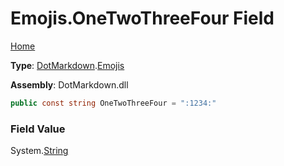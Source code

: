 # Emojis\.OneTwoThreeFour Field

[Home](../../../README.md)

**Type**: [DotMarkdown](../../README.md)\.[Emojis](../README.md)

**Assembly**: DotMarkdown\.dll

```csharp
public const string OneTwoThreeFour = ":1234:"
```

### Field Value

System\.[String](https://docs.microsoft.com/en-us/dotnet/api/system.string)